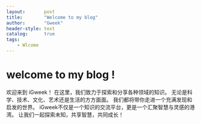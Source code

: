 ```yaml
---
layout:       post
title:        "Welcome to my blog"
author:       "Gweek"
header-style: text
catalog:      true
tags:
    - Wlcome
---
```


# welcome to my blog !
欢迎来到 iGweek！
在这里，我们致力于探索和分享各种领域的知识。
无论是科学、技术、文化、艺术还是生活的方方面面。
我们都将带你走进一个充满发现和启发的世界。
iGweek不仅是一个知识的交流平台，更是一个汇聚智慧与灵感的港湾。
让我们一起探索未知，共享智慧，共同成长！
